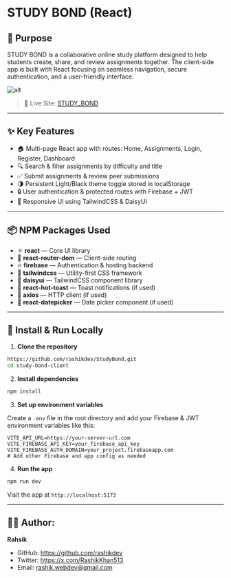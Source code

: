 # STUDY BOND (React)

## 🎯 Purpose

STUDY BOND is a collaborative online study platform designed to help students create, share, and review assignments together. The client-side app is built with React focusing on seamless navigation, secure authentication, and a user-friendly interface.

![alt](https://i.postimg.cc/ZKXyDfx4/image.png)

> 🔗 Live Site: [STUDY_BOND](https://study-bond-bd1de.web.app)

---

## ✨ Key Features

- 🏠 Multi-page React app with routes: Home, Assignments, Login, Register, Dashboard
- 🔍 Search & filter assignments by difficulty and title
- ✅ Submit assignments & review peer submissions
- 🌗 Persistent Light/Black theme toggle stored in localStorage
- 🔒 User authentication & protected routes with Firebase + JWT
- 📱 Responsive UI using TailwindCSS & DaisyUI

---

## 📦 NPM Packages Used

- ⚛️ **react** — Core UI library
- 🔁 **react-router-dom** — Client-side routing
- 🔥 **firebase** — Authentication & hosting backend
- 🎨 **tailwindcss** — Utility-first CSS framework
- 💎 **daisyui** — TailwindCSS component library
- 🔔 **react-hot-toast** — Toast notifications (if used)
- 📡 **axios** — HTTP client (if used)
- 📅 **react-datepicker** — Date picker component (if used)

---

## 🚀 Install & Run Locally

1. **Clone the repository**

```bash
https://github.com/rashikdev/StudyBond.git
cd study-bond-client
```

2. **Install dependencies**

```bash
npm install
```

3. **Set up environment variables**

Create a `.env` file in the root directory and add your Firebase & JWT environment variables like this:

```env
VITE_API_URL=https://your-server-url.com
VITE_FIREBASE_API_KEY=your_firebase_api_key
VITE_FIREBASE_AUTH_DOMAIN=your_project.firebaseapp.com
# Add other Firebase and app config as needed
```

4. **Run the app**

```bash
npm run dev
```

Visit the app at `http://localhost:5173`

---

## 👨‍💻 Author:

**Rahsik**

- GitHub: https://github.com/rashikdev
- Twitter: https://x.com/RashikKhan513
- Email: rashik.webdev@gmail.com

```

```

